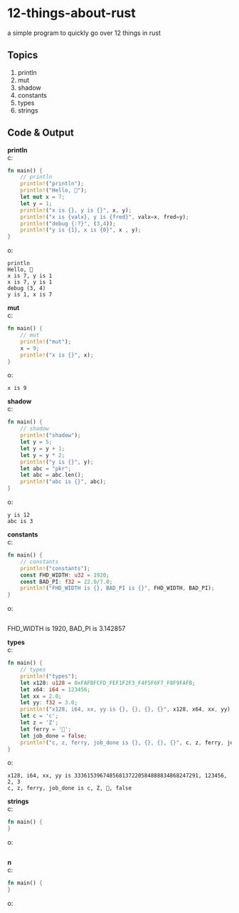 # 12-things-about-rust
a simple program to quickly go over 12 things in rust

## Topics
1. println
2. mut
3. shadow
4. constants
5. types
6. strings


## Code & Output
**println**\
c:
```rust
fn main() {
    // println
    println!("println");   
    println!("Hello, 🦀");
    let mut x = 7;
    let y = 1;
    println!("x is {}, y is {}", x, y);
    println!("x is {valx}, y is {fred}", valx=x, fred=y);
    println!("debug {:?}", (3,4));
    println!("y is {1}, x is {0}", x , y);
}
```
o:
```
println
Hello, 🦀
x is 7, y is 1
x is 7, y is 1
debug (3, 4)
y is 1, x is 7
```

**mut**\
c:
```rust
fn main() {
    // mut
    println!("mut");
    x = 9;
    println!("x is {}", x);
}
```
o:
```
x is 9
```

**shadow**\
c:
```rust
fn main() {
    // shadow
    println!("shadow");
    let y = 5;
    let y = y + 1;
    let y = y * 2;
    println!("y is {}", y);
    let abc = "pkr";
    let abc = abc.len();
    println!("abc is {}", abc);
}
```
o:
```
y is 12
abc is 3
```

**constants**\
c:
```rust
fn main() {
    // constants
    println!("constants");
    const FHD_WIDTH: u32 = 1920;
    const BAD_PI: f32 = 22.0/7.0;
    println!("FHD_WIDTH is {}, BAD_PI is {}", FHD_WIDTH, BAD_PI);
}
```
o:
```
```
FHD_WIDTH is 1920, BAD_PI is 3.142857

**types**\
c:
```rust
fn main() {
    // types
    println!("types");
    let x128: u128 = 0xFAFBFCFD_FEF1F2F3_F4F5F6F7_F8F9FAFB;
    let x64: i64 = 123456;
    let xx = 2.0;
    let yy: f32 = 3.0;
    println!("x128, i64, xx, yy is {}, {}, {}, {}", x128, x64, xx, yy);
    let c = 'c';
    let z = 'Z';
    let ferry = '🦀';
    let job_done = false;
    println!("c, z, ferry, job_done is {}, {}, {}, {}", c, z, ferry, job_done);
}
```
o:
```
x128, i64, xx, yy is 333615396748568137220584888834868247291, 123456, 2, 3
c, z, ferry, job_done is c, Z, 🦀, false
```

**strings**\
c:
```rust
fn main() {
}
```
o:
```
```

**n**\
c:
```rust
fn main() {
}
```
o:
```
```
